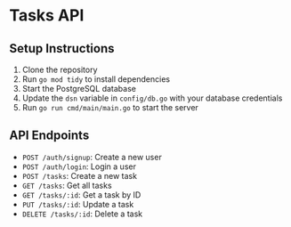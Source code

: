 
# Tasks API

## Setup Instructions

1. Clone the repository
2. Run `go mod tidy` to install dependencies
3. Start the PostgreSQL database
4. Update the `dsn` variable in `config/db.go` with your database credentials
5. Run `go run cmd/main/main.go` to start the server

## API Endpoints

* `POST /auth/signup`: Create a new user
* `POST /auth/login`: Login a user
* `POST /tasks`: Create a new task
* `GET /tasks`: Get all tasks
* `GET /tasks/:id`: Get a task by ID
* `PUT /tasks/:id`: Update a task
* `DELETE /tasks/:id`: Delete a task

